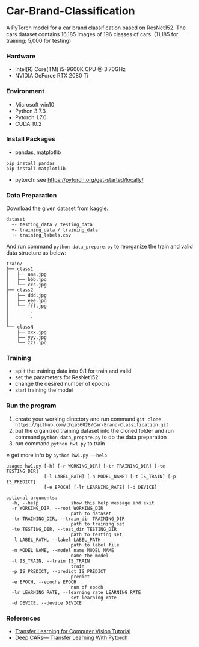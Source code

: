# Car-Brand-Classification
A PyTorch model for a car brand classification based on ResNet152. The cars dataset contains 16,185 images of 196 classes of cars. (11,185 for training; 5,000 for testing)

### Hardware
- Intel(R) Core(TM) i5-9600K CPU @ 3.70GHz
- NVIDIA GeForce RTX 2080 Ti

### Environment
- Microsoft win10
- Python 3.7.3
- Pytorch 1.7.0
- CUDA 10.2

### Install Packages
- pandas, matplotlib
```
pip install pandas
pip install matplotlib
```
- pytorch: see https://pytorch.org/get-started/locally/

### Data Preparation
Download the given dataset from [kaggle](https://www.kaggle.com/c/cs-t0828-2020-hw1/data).
```
dataset
  +- testing_data / testing_data
  +- training_data / training_data
  +- training_labels.csv
```

And run command `python data_prepare.py` to reorganize the train and valid data structure as below:
```
train/
├── class1
│   ├── aaa.jpg
│   ├── bbb.jpg
│   └── ccc.jpg	
├── class2
│   ├── ddd.jpg
│   ├── eee.jpg
│   └── fff.jpg	
│        .
│        .
│        .
└── classN
    ├── xxx.jpg
    ├── yyy.jpg
    └── zzz.jpg	
```

### Training
- split the training data into 9:1 for train and valid
- set the parameters for ResNet152
- change the desired number of epochs
- start training the model

### Run the program
1. create your working directory and run command `git clone https://github.com/chia56028/Car-Brand-Classification.git`
2. put the organized training dataset into the cloned folder and run command `python data_prepare.py` to do the data preparation
3. run command `python hw1.py` to train

※ get more info by `python hw1.py --help`
```
usage: hw1.py [-h] [-r WORKING_DIR] [-tr TRAINING_DIR] [-te TESTING_DIR]
              [-l LABEL_PATH] [-n MODEL_NAME] [-t IS_TRAIN] [-p IS_PREDICT]
              [-e EPOCH] [-lr LEARNING_RATE] [-d DEVICE]

optional arguments:
  -h, --help            show this help message and exit
  -r WORKING_DIR, --root WORKING_DIR
                        path to dataset
  -tr TRAINING_DIR, --train_dir TRAINING_DIR
                        path to training set
  -te TESTING_DIR, --test_dir TESTING_DIR
                        path to testing set
  -l LABEL_PATH, --label LABEL_PATH
                        path to label file
  -n MODEL_NAME, --model_name MODEL_NAME
                        name the model
  -t IS_TRAIN, --train IS_TRAIN
                        train
  -p IS_PREDICT, --predict IS_PREDICT
                        predict
  -e EPOCH, --epochs EPOCH
                        num of epoch
  -lr LEARNING_RATE, --learning_rate LEARNING_RATE
                        set learning rate
  -d DEVICE, --device DEVICE
```

### References
- [Transfer Learning for Computer Vision Tutorial](https://pytorch.org/tutorials/beginner/transfer_learning_tutorial.html#transfer-learning-for-computer-vision-tutorial)
- [Deep CARs— Transfer Learning With Pytorch](https://towardsdatascience.com/deep-cars-transfer-learning-with-pytorch-3e7541212e85)